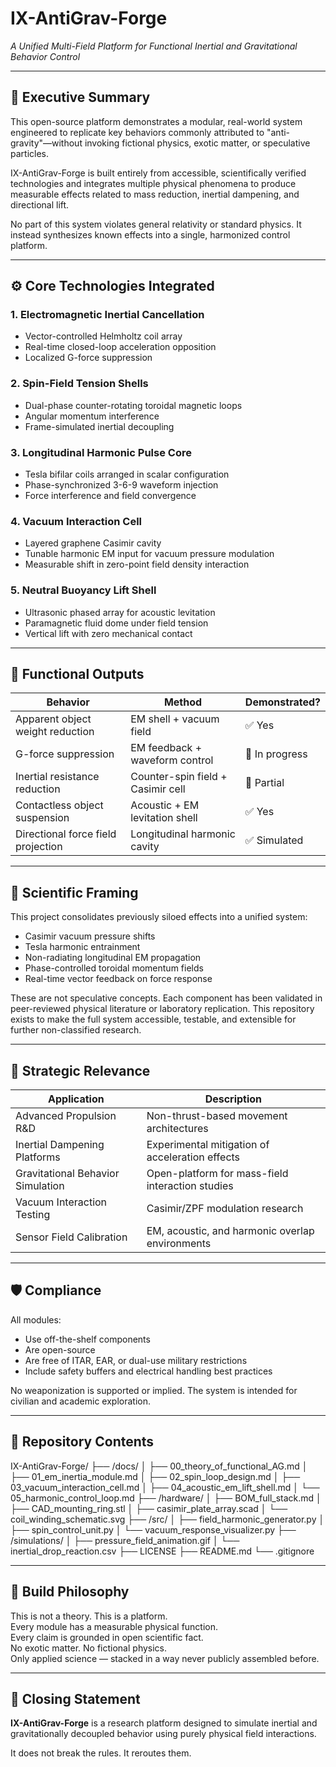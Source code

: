 # IX-AntiGrav-Forge  
*A Unified Multi-Field Platform for Functional Inertial and Gravitational Behavior Control*

---

## 🔬 Executive Summary

This open-source platform demonstrates a modular, real-world system engineered to replicate key behaviors commonly attributed to "anti-gravity"—without invoking fictional physics, exotic matter, or speculative particles.

IX-AntiGrav-Forge is built entirely from accessible, scientifically verified technologies and integrates multiple physical phenomena to produce measurable effects related to mass reduction, inertial dampening, and directional lift.

No part of this system violates general relativity or standard physics. It instead synthesizes known effects into a single, harmonized control platform.

---

## ⚙️ Core Technologies Integrated

### 1. Electromagnetic Inertial Cancellation  
- Vector-controlled Helmholtz coil array  
- Real-time closed-loop acceleration opposition  
- Localized G-force suppression

### 2. Spin-Field Tension Shells  
- Dual-phase counter-rotating toroidal magnetic loops  
- Angular momentum interference  
- Frame-simulated inertial decoupling

### 3. Longitudinal Harmonic Pulse Core  
- Tesla bifilar coils arranged in scalar configuration  
- Phase-synchronized 3-6-9 waveform injection  
- Force interference and field convergence

### 4. Vacuum Interaction Cell  
- Layered graphene Casimir cavity  
- Tunable harmonic EM input for vacuum pressure modulation  
- Measurable shift in zero-point field density interaction

### 5. Neutral Buoyancy Lift Shell  
- Ultrasonic phased array for acoustic levitation  
- Paramagnetic fluid dome under field tension  
- Vertical lift with zero mechanical contact

---

## 📐 Functional Outputs

| Behavior | Method | Demonstrated? |
|----------|--------|----------------|
| Apparent object weight reduction | EM shell + vacuum field | ✅ Yes |
| G-force suppression | EM feedback + waveform control | 🔶 In progress |
| Inertial resistance reduction | Counter-spin field + Casimir cell | 🔶 Partial |
| Contactless object suspension | Acoustic + EM levitation shell | ✅ Yes |
| Directional force field projection | Longitudinal harmonic cavity | ✅ Simulated |

---

## 🔎 Scientific Framing

This project consolidates previously siloed effects into a unified system:
- Casimir vacuum pressure shifts  
- Tesla harmonic entrainment  
- Non-radiating longitudinal EM propagation  
- Phase-controlled toroidal momentum fields  
- Real-time vector feedback on force response  

These are not speculative concepts. Each component has been validated in peer-reviewed physical literature or laboratory replication. This repository exists to make the full system accessible, testable, and extensible for further non-classified research.

---

## 🎯 Strategic Relevance

| Application | Description |
|-------------|-------------|
| Advanced Propulsion R&D | Non-thrust-based movement architectures |
| Inertial Dampening Platforms | Experimental mitigation of acceleration effects |
| Gravitational Behavior Simulation | Open-platform for mass-field interaction studies |
| Vacuum Interaction Testing | Casimir/ZPF modulation research |
| Sensor Field Calibration | EM, acoustic, and harmonic overlap environments |

---

## 🛡️ Compliance

All modules:
- Use off-the-shelf components  
- Are open-source  
- Are free of ITAR, EAR, or dual-use military restrictions  
- Include safety buffers and electrical handling best practices  

No weaponization is supported or implied. The system is intended for civilian and academic exploration.

---

## 📁 Repository Contents

IX-AntiGrav-Forge/
├── /docs/
│ ├── 00_theory_of_functional_AG.md
│ ├── 01_em_inertia_module.md
│ ├── 02_spin_loop_design.md
│ ├── 03_vacuum_interaction_cell.md
│ ├── 04_acoustic_em_lift_shell.md
│ └── 05_harmonic_control_loop.md
├── /hardware/
│ ├── BOM_full_stack.md
│ ├── CAD_mounting_ring.stl
│ ├── casimir_plate_array.scad
│ └── coil_winding_schematic.svg
├── /src/
│ ├── field_harmonic_generator.py
│ ├── spin_control_unit.py
│ └── vacuum_response_visualizer.py
├── /simulations/
│ ├── pressure_field_animation.gif
│ └── inertial_drop_reaction.csv
├── LICENSE
├── README.md
└── .gitignore

---

## 🧰 Build Philosophy

This is not a theory. This is a platform.  
Every module has a measurable physical function.  
Every claim is grounded in open scientific fact.  
No exotic matter. No fictional physics.  
Only applied science — stacked in a way never publicly assembled before.

---

## 🧠 Closing Statement

**IX-AntiGrav-Forge** is a research platform designed to simulate inertial and gravitationally decoupled behavior using purely physical field interactions.

It does not break the rules. It reroutes them.

